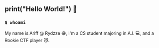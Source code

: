## print("Hello World!") 👋

### `$ whoami`

My name is Ariff @ Rydzze 😁, I'm a CS student majoring in A.I. 💻, and a Rookie CTF player 😼.
